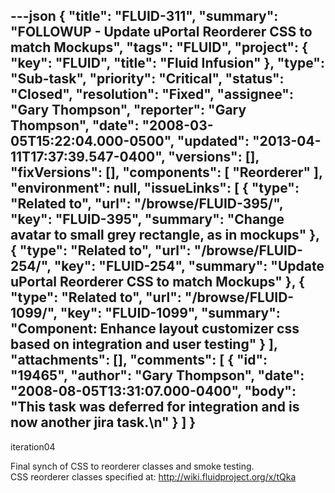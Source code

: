 ---json
{
  "title": "FLUID-311",
  "summary": "FOLLOWUP - Update uPortal Reorderer CSS to match Mockups",
  "tags": "FLUID",
  "project": {
    "key": "FLUID",
    "title": "Fluid Infusion"
  },
  "type": "Sub-task",
  "priority": "Critical",
  "status": "Closed",
  "resolution": "Fixed",
  "assignee": "Gary Thompson",
  "reporter": "Gary Thompson",
  "date": "2008-03-05T15:22:04.000-0500",
  "updated": "2013-04-11T17:37:39.547-0400",
  "versions": [],
  "fixVersions": [],
  "components": [
    "Reorderer"
  ],
  "environment": null,
  "issueLinks": [
    {
      "type": "Related to",
      "url": "/browse/FLUID-395/",
      "key": "FLUID-395",
      "summary": "Change avatar to small grey rectangle, as in mockups"
    },
    {
      "type": "Related to",
      "url": "/browse/FLUID-254/",
      "key": "FLUID-254",
      "summary": "Update uPortal Reorderer CSS to match Mockups"
    },
    {
      "type": "Related to",
      "url": "/browse/FLUID-1099/",
      "key": "FLUID-1099",
      "summary": "Component: Enhance layout customizer css based on integration and user testing"
    }
  ],
  "attachments": [],
  "comments": [
    {
      "id": "19465",
      "author": "Gary Thompson",
      "date": "2008-08-05T13:31:07.000-0400",
      "body": "This task was deferred for integration and is now another jira task.\n"
    }
  ]
}
---
iteration04

Final synch of CSS to reorderer classes and smoke testing.\
CSS reorderer classes specified at: <http://wiki.fluidproject.org/x/tQka>

        